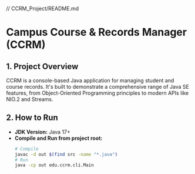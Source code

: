 // CCRM_Project/README.md
# Campus Course & Records Manager (CCRM)

## 1. Project Overview
CCRM is a console-based Java application for managing student and course records. It's built to demonstrate a comprehensive range of Java SE features, from Object-Oriented Programming principles to modern APIs like NIO.2 and Streams.

## 2. How to Run
- **JDK Version:** Java 17+
- **Compile and Run from project root:**
  ```bash
  # Compile
  javac -d out $(find src -name "*.java")
  # Run
  java -cp out edu.ccrm.cli.Main
